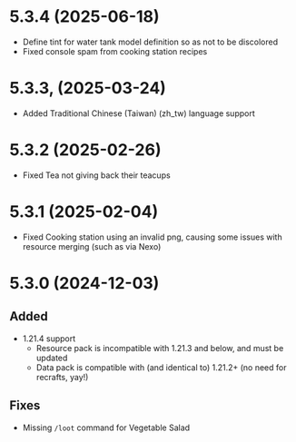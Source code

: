 # 5.3.4 (2025-06-18)
- Define tint for water tank model definition so as not to be discolored
- Fixed console spam from cooking station recipes

# 5.3.3, (2025-03-24)
- Added Traditional Chinese (Taiwan) (zh_tw) language support

# 5.3.2 (2025-02-26)
- Fixed Tea not giving back their teacups

# 5.3.1 (2025-02-04)
- Fixed Cooking station using an invalid png, causing some issues with resource merging (such as via Nexo)

# 5.3.0 (2024-12-03)
## Added
- 1.21.4 support
    - Resource pack is incompatible with 1.21.3 and below, and must be updated
    - Data pack is compatible with (and identical to) 1.21.2+ (no need for recrafts, yay!)
## Fixes
- Missing `/loot` command for Vegetable Salad